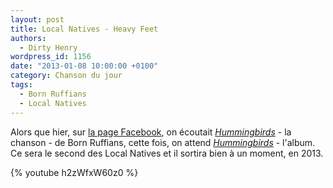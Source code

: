 ```yaml
---
layout: post
title: Local Natives - Heavy Feet
authors:
  - Dirty Henry
wordpress_id: 1156
date: "2013-01-08 10:00:00 +0100"
category: Chanson du jour
tags:
  - Born Ruffians
  - Local Natives
---
```


Alors que hier, sur [la page Facebook][fb], on écoutait [_Hummingbirds_][1] - la
chanson - de Born Ruffians, cette fois, on attend [_Hummingbirds_][2] - l'album.
Ce sera le second des Local Natives et il sortira bien à un moment, en 2013.

{% youtube h2zWfxW60z0 %}

[fb]: https://www.facebook.com/DeadRoosterBlog
[1]: https://song.link/fr/i/273146670
[2]: https://album.link/fr/i/582613778
